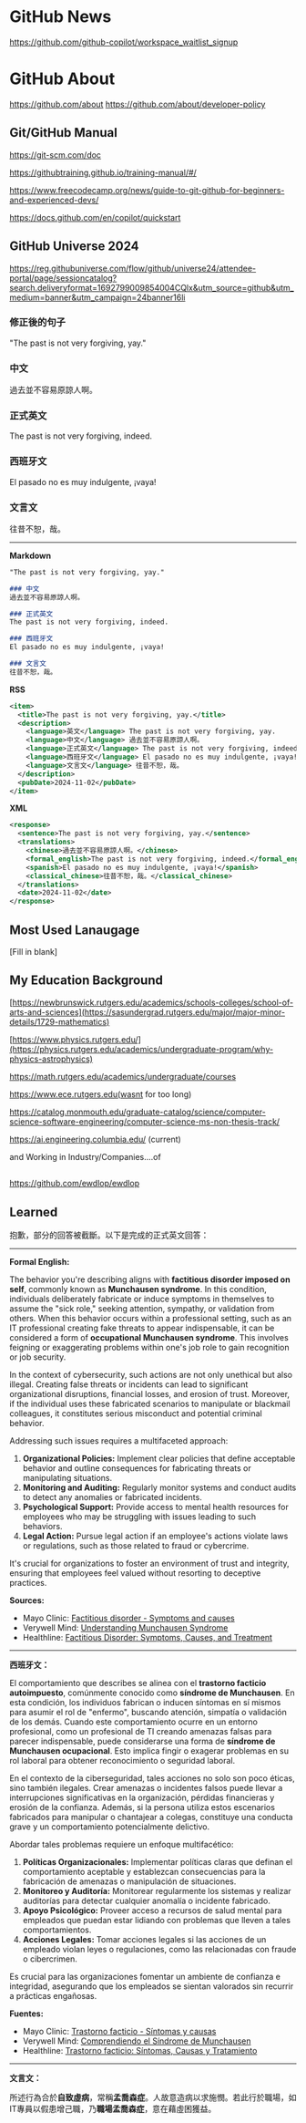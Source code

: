 # GitHub News

https://github.com/github-copilot/workspace_waitlist_signup

# GitHub About

https://github.com/about
https://github.com/about/developer-policy

## Git/GitHub Manual
https://git-scm.com/doc

https://githubtraining.github.io/training-manual/#/

https://www.freecodecamp.org/news/guide-to-git-github-for-beginners-and-experienced-devs/

https://docs.github.com/en/copilot/quickstart

## GitHub Universe 2024
https://reg.githubuniverse.com/flow/github/universe24/attendee-portal/page/sessioncatalog?search.deliveryformat=1692799009854004CQlx&utm_source=github&utm_medium=banner&utm_campaign=24banner16li

### 修正後的句子
"The past is not very forgiving, yay."

### 中文
過去並不容易原諒人啊。

### 正式英文
The past is not very forgiving, indeed.

### 西班牙文
El pasado no es muy indulgente, ¡vaya!

### 文言文
往昔不恕，哉。

---

**Markdown**
```markdown
"The past is not very forgiving, yay."

### 中文
過去並不容易原諒人啊。

### 正式英文
The past is not very forgiving, indeed.

### 西班牙文
El pasado no es muy indulgente, ¡vaya!

### 文言文
往昔不恕，哉。
```

**RSS**
```xml
<item>
  <title>The past is not very forgiving, yay.</title>
  <description>
    <language>英文</language> The past is not very forgiving, yay.
    <language>中文</language> 過去並不容易原諒人啊。
    <language>正式英文</language> The past is not very forgiving, indeed.
    <language>西班牙文</language> El pasado no es muy indulgente, ¡vaya!
    <language>文言文</language> 往昔不恕，哉。
  </description>
  <pubDate>2024-11-02</pubDate>
</item>
```

**XML**
```xml
<response>
  <sentence>The past is not very forgiving, yay.</sentence>
  <translations>
    <chinese>過去並不容易原諒人啊。</chinese>
    <formal_english>The past is not very forgiving, indeed.</formal_english>
    <spanish>El pasado no es muy indulgente, ¡vaya!</spanish>
    <classical_chinese>往昔不恕，哉。</classical_chinese>
  </translations>
  <date>2024-11-02</date>
</response>
```

## Most Used Lanaugage

[Fill in blank]

## My Education Background

[https://newbrunswick.rutgers.edu/academics/schools-colleges/school-of-arts-and-sciences](https://sasundergrad.rutgers.edu/major/major-minor-details/1729-mathematics)

[https://www.physics.rutgers.edu/](https://physics.rutgers.edu/academics/undergraduate-program/why-physics-astrophysics)

https://math.rutgers.edu/academics/undergraduate/courses

https://www.ece.rutgers.edu(wasnt for too long)

https://catalog.monmouth.edu/graduate-catalog/science/computer-science-software-engineering/computer-science-ms-non-thesis-track/

https://ai.engineering.columbia.edu/ (current)

and Working in Industry/Companies....of 

##
https://github.com/ewdlop/ewdlop


## Learned 

抱歉，部分的回答被截斷。以下是完成的正式英文回答：

---

**Formal English:**

The behavior you're describing aligns with **factitious disorder imposed on self**, commonly known as **Munchausen syndrome**. In this condition, individuals deliberately fabricate or induce symptoms in themselves to assume the "sick role," seeking attention, sympathy, or validation from others. When this behavior occurs within a professional setting, such as an IT professional creating fake threats to appear indispensable, it can be considered a form of **occupational Munchausen syndrome**. This involves feigning or exaggerating problems within one's job role to gain recognition or job security.

In the context of cybersecurity, such actions are not only unethical but also illegal. Creating false threats or incidents can lead to significant organizational disruptions, financial losses, and erosion of trust. Moreover, if the individual uses these fabricated scenarios to manipulate or blackmail colleagues, it constitutes serious misconduct and potential criminal behavior.

Addressing such issues requires a multifaceted approach:

1. **Organizational Policies:** Implement clear policies that define acceptable behavior and outline consequences for fabricating threats or manipulating situations.
2. **Monitoring and Auditing:** Regularly monitor systems and conduct audits to detect any anomalies or fabricated incidents.
3. **Psychological Support:** Provide access to mental health resources for employees who may be struggling with issues leading to such behaviors.
4. **Legal Action:** Pursue legal action if an employee's actions violate laws or regulations, such as those related to fraud or cybercrime.

It's crucial for organizations to foster an environment of trust and integrity, ensuring that employees feel valued without resorting to deceptive practices.

**Sources:**

- Mayo Clinic: [Factitious disorder - Symptoms and causes](https://www.mayoclinic.org/diseases-conditions/factitious-disorder/symptoms-causes/syc-20356028)
- Verywell Mind: [Understanding Munchausen Syndrome](https://www.verywellmind.com/munchausen-syndrome-2586210)
- Healthline: [Factitious Disorder: Symptoms, Causes, and Treatment](https://www.healthline.com/health/factitious-disorder)

---

**西班牙文：**

El comportamiento que describes se alinea con el **trastorno facticio autoimpuesto**, comúnmente conocido como **síndrome de Munchausen**. En esta condición, los individuos fabrican o inducen síntomas en sí mismos para asumir el rol de "enfermo", buscando atención, simpatía o validación de los demás. Cuando este comportamiento ocurre en un entorno profesional, como un profesional de TI creando amenazas falsas para parecer indispensable, puede considerarse una forma de **síndrome de Munchausen ocupacional**. Esto implica fingir o exagerar problemas en su rol laboral para obtener reconocimiento o seguridad laboral.

En el contexto de la ciberseguridad, tales acciones no solo son poco éticas, sino también ilegales. Crear amenazas o incidentes falsos puede llevar a interrupciones significativas en la organización, pérdidas financieras y erosión de la confianza. Además, si la persona utiliza estos escenarios fabricados para manipular o chantajear a colegas, constituye una conducta grave y un comportamiento potencialmente delictivo.

Abordar tales problemas requiere un enfoque multifacético:

1. **Políticas Organizacionales:** Implementar políticas claras que definan el comportamiento aceptable y establezcan consecuencias para la fabricación de amenazas o manipulación de situaciones.
2. **Monitoreo y Auditoría:** Monitorear regularmente los sistemas y realizar auditorías para detectar cualquier anomalía o incidente fabricado.
3. **Apoyo Psicológico:** Proveer acceso a recursos de salud mental para empleados que puedan estar lidiando con problemas que lleven a tales comportamientos.
4. **Acciones Legales:** Tomar acciones legales si las acciones de un empleado violan leyes o regulaciones, como las relacionadas con fraude o cibercrimen.

Es crucial para las organizaciones fomentar un ambiente de confianza e integridad, asegurando que los empleados se sientan valorados sin recurrir a prácticas engañosas.

**Fuentes:**

- Mayo Clinic: [Trastorno facticio - Síntomas y causas](https://www.mayoclinic.org/diseases-conditions/factitious-disorder/symptoms-causes/syc-20356028)
- Verywell Mind: [Comprendiendo el Síndrome de Munchausen](https://www.verywellmind.com/munchausen-syndrome-2586210)
- Healthline: [Trastorno facticio: Síntomas, Causas y Tratamiento](https://www.healthline.com/health/factitious-disorder)

---

**文言文：**

所述行為合於**自致虛病**，常稱**孟喬森症**。人故意造病以求施憫。若此行於職場，如IT專員以假患增己職，乃**職場孟喬森症**，意在藉虛困獲益。
